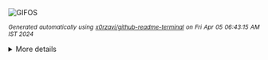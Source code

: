 <div align="justify">
<picture>
    <source media="(prefers-color-scheme: dark)" srcset="https://i.ibb.co/k9fwrQ6/output-gif.gif">
    <source media="(prefers-color-scheme: light)" srcset="https://i.ibb.co/k9fwrQ6/output-gif.gif">
    <img alt="GIFOS" src="https://i.ibb.co/k9fwrQ6/output-gif.gif">
</picture>

<sub><i>Generated automatically using [x0rzavi/github-readme-terminal](https://github.com/x0rzavi/github-readme-terminal) on Fri Apr 05 06:43:15 AM IST 2024</i></sub>

<details>
<summary>More details</summary>

</details>
</div>

<!-- Image deletion URL: https://ibb.co/GtL81c3/42bc649e9308c7e26581dc8a70624780 -->